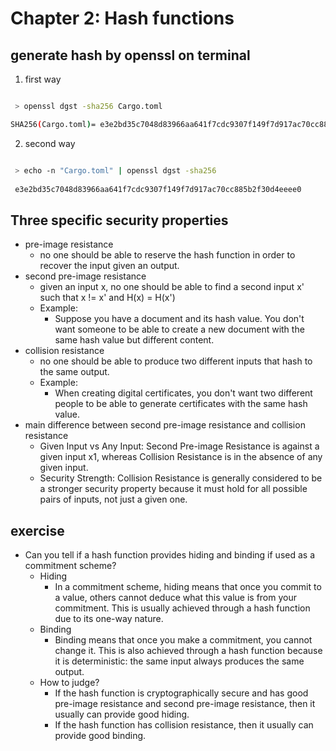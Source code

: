 # Chapter 2: Hash functions


## generate hash by openssl on terminal

1. first way
```bash

 > openssl dgst -sha256 Cargo.toml

SHA256(Cargo.toml)= e3e2bd35c7048d83966aa641f7cdc9307f149f7d917ac70cc885b2f30d4eeee0

```

2. second way
```bash

 > echo -n "Cargo.toml" | openssl dgst -sha256
 
 e3e2bd35c7048d83966aa641f7cdc9307f149f7d917ac70cc885b2f30d4eeee0

```

## Three specific security properties

- pre-image resistance
  - no one should be able to reserve the hash function in order to recover the input given an output.
- second pre-image resistance
  - given an input x, no one should be able to find a second input x' such that x != x' and H(x) = H(x')
  - Example:
    - Suppose you have a document and its hash value. You don't want someone to be able to create a new document with the same hash value but different content.
- collision resistance
  - no one should be able to produce two different inputs that hash to the same output.
  - Example:
    - When creating digital certificates, you don't want two different people to be able to generate certificates with the same hash value.
- main difference between second pre-image resistance and collision resistance
  - Given Input vs Any Input: Second Pre-image Resistance is against a given input x1, whereas Collision Resistance is in the absence of any given input.
  - Security Strength: Collision Resistance is generally considered to be a stronger security property because it must hold for all possible pairs of inputs, not just a given one.

## exercise

- Can you tell if a hash function provides hiding and binding if used as a commitment scheme?
  - Hiding
    - In a commitment scheme, hiding means that once you commit to a value, others cannot deduce what this value is from your commitment. This is usually achieved through a hash function due to its one-way nature.
  - Binding
    - Binding means that once you make a commitment, you cannot change it. This is also achieved through a hash function because it is deterministic: the same input always produces the same output.
  - How to judge?
    - If the hash function is cryptographically secure and has good pre-image resistance and second pre-image resistance, then it usually can provide good hiding.
    - If the hash function has collision resistance, then it usually can provide good binding.